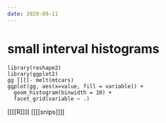 ```yaml
---
date: 2020-09-11
---
```


# small interval histograms

	library(reshape2)
	library(ggplot2)
	gg [[[[- melt(mtcars)
	ggplot(gg, aes(x=value, fill = variable)) +
	  geom_histogram(binwidth = 10) +
	  facet_grid(variable ~ .)

[[[[R]]][
[[[[snips]]][


